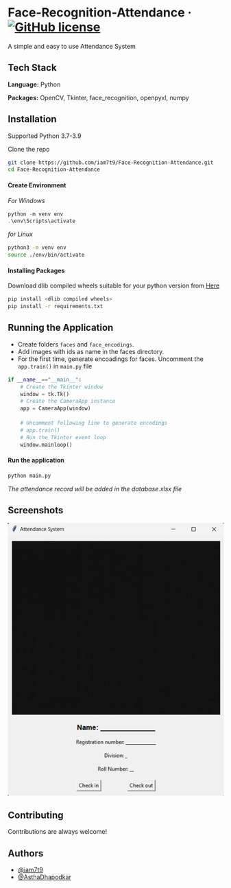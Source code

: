 
# Face-Recognition-Attendance &middot; [![GitHub license](https://img.shields.io/badge/license-MIT-blue.svg)](https://github.com/iam7t9/Face-Recognition-Attendance/blob/main/LICENSE)

A simple and easy to use Attendance System


## Tech Stack

**Language:** Python

**Packages:** OpenCV, Tkinter, face_recognition, openpyxl, numpy



## Installation

Supported Python 3.7-3.9

Clone the repo
```bash
git clone https://github.com/iam7t9/Face-Recognition-Attendance.git
cd Face-Recognition-Attendance
```

#### Create Environment

*For Windows*
```powershell
python -m venv env
.\env\Scripts\activate
```
*for Linux*

```bash
python3 -m venv env
source ./env/bin/activate
```

#### Installing Packages

Download dlib compiled wheels suitable for your python version from [Here](https://github.com/sachadee/Dlib)

```bash
pip install <dlib compiled wheels>
pip install -r requirements.txt
```

## Running the Application

- Create folders `faces` and `face_encodings`.
- Add images with ids as name in the faces directory.
- For the first time, generate encoadings for faces. Uncomment the `app.train()` in `main.py` file

```python
if __name__=="__main__":
    # Create the Tkinter window
    window = tk.Tk()
    # Create the CameraApp instance
    app = CameraApp(window)

    # Uncomment following line to generate encodings 
    # app.train()
    # Run the Tkinter event loop    
    window.mainloop()
```


#### Run the application

```bash
python main.py
```

*The attendance record will be added in the database.xlsx file*
## Screenshots

![App Screenshot](https://github.com/iam7t9/Face-Recognition-Attendance/blob/main/ScreenShots/ui.png?raw=true)


## Contributing

Contributions are always welcome!



## Authors

- [@iam7t9](https://www.github.com/iam7t9)
- [@AsthaDhapodkar](https://github.com/AsthaDhapodkar)
